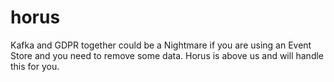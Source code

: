 # horus
Kafka and GDPR together could be a Nightmare if you are using an Event Store and you need to remove some data. Horus is above us and will handle this for you.
